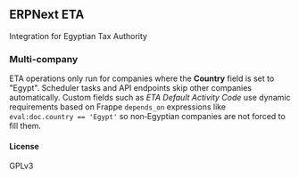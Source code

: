 ## ERPNext ETA

Integration for Egyptian Tax Authority

### Multi-company

ETA operations only run for companies where the **Country** field is set to
"Egypt". Scheduler tasks and API endpoints skip other companies automatically.
Custom fields such as *ETA Default Activity Code* use dynamic requirements based
on Frappe `depends_on` expressions like `eval:doc.country == 'Egypt'` so
non‑Egyptian companies are not forced to fill them.
#### License

GPLv3
